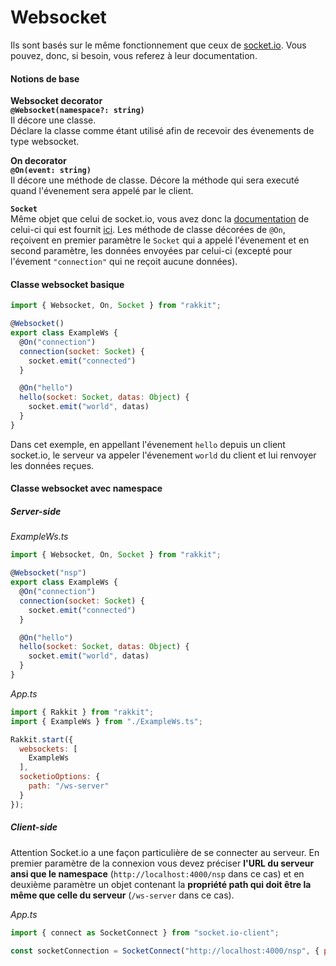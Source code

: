 # Websocket
Ils sont basés sur le même fonctionnement que ceux de [socket.io](https://socket.io). Vous pouvez, donc, si besoin, vous referez à leur documentation.

#### Notions de base
**Websocket decorator**  
**`@Websocket(namespace?: string)`**  
Il décore une classe.  
Déclare la classe comme étant utilisé afin de recevoir des évenements de type websocket.

**On decorator**  
**`@On(event: string)`**  
Il décore une méthode de classe.
Décore la méthode qui sera executé quand l'évenement sera appelé par le client.

**`Socket`**  
Même objet que celui de socket.io, vous avez donc la [documentation](https://socket.io/docs/server-api#Socket) de celui-ci qui est fournit [ici](https://socket.io/docs/server-api#Socket).
Les méthode de classe décorées de `@On`, reçoivent en premier paramètre le `Socket` qui a appelé l'évenement et en second paramètre, les données envoyées par celui-ci (excepté pour l'évement `"connection"` qui ne reçoit aucune données).

#### Classe websocket basique
```javascript
import { Websocket, On, Socket } from "rakkit";

@Websocket()
export class ExampleWs {
  @On("connection")
  connection(socket: Socket) {
    socket.emit("connected")
  }

  @On("hello")
  hello(socket: Socket, datas: Object) {
    socket.emit("world", datas)
  }
}
```
Dans cet exemple, en appellant l'évenement `hello` depuis un client socket.io, le serveur va appeler l'évenement `world` du client et lui renvoyer les données reçues.

#### Classe websocket avec namespace

##### Server-side
_ExampleWs.ts_
```javascript
import { Websocket, On, Socket } from "rakkit";

@Websocket("nsp")
export class ExampleWs {
  @On("connection")
  connection(socket: Socket) {
    socket.emit("connected")
  }

  @On("hello")
  hello(socket: Socket, datas: Object) {
    socket.emit("world", datas)
  }
}
```

_App.ts_
```javascript
import { Rakkit } from "rakkit";
import { ExampleWs } from "./ExampleWs.ts";

Rakkit.start({
  websockets: [
    ExampleWs
  ],
  socketioOptions: {
    path: "/ws-server"
  }
});
```

##### Client-side
Attention Socket.io a une façon particulière de se connecter au serveur. En premier paramètre de la connexion vous devez préciser **l'URL du serveur ansi que le namespace** (`http://localhost:4000/nsp` dans ce cas) et en deuxième paramètre un objet contenant la **propriété path qui doit être la même que celle du serveur** (`/ws-server` dans ce cas).  

_App.ts_
```javascript
import { connect as SocketConnect } from "socket.io-client";

const socketConnection = SocketConnect("http://localhost:4000/nsp", { path: "/ws-server" });
```
